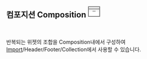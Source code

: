 ## 컴포지션 Composition ![Composition](../img/widget/IUClass.png)<br />
<br/>

반복되는 위젯의 조합을 Composition내에서 구성하여 [Import](../Widget/import.md)/Header/Footer/Collection에서 사용할 수 있습니다.